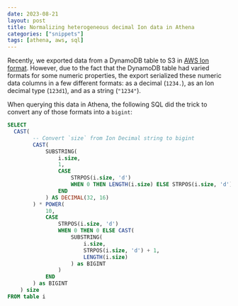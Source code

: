 ```yaml
---
date: 2023-08-21
layout: post
title: Normalizing heterogeneous decimal Ion data in Athena
categories: ["snippets"]
tags: [athena, aws, sql]
---
```


Recently, we exported data from a DynamoDB table to S3 in [AWS Ion format](https://amazon-ion.github.io/ion-docs/docs/spec.html).  However, due to the fact that the DynamoDB table had varied formats for some numeric properties, the export serialized these numeric data columns in a few different formats: as a decimal (`1234.`), as an Ion decimal type (`123d1`), and as a string (`"1234"`).

When querying this data in Athena, the following SQL did the trick to convert any of those formats into a `bigint`:

```sql
SELECT
  CAST(
		-- Convert `size` from Ion Decimal string to bigint
		CAST(
			SUBSTRING(
				i.size,
				1,
				CASE
					STRPOS(i.size, 'd')
					WHEN 0 THEN LENGTH(i.size) ELSE STRPOS(i.size, 'd') - 1
				END
			) AS DECIMAL(32, 16)
		) * POWER(
			10,
			CASE
				STRPOS(i.size, 'd')
				WHEN 0 THEN 0 ELSE CAST(
					SUBSTRING(
						i.size,
						STRPOS(i.size, 'd') + 1,
						LENGTH(i.size)
					) as BIGINT
				)
			END
		) as BIGINT
	) size
FROM table i
```
